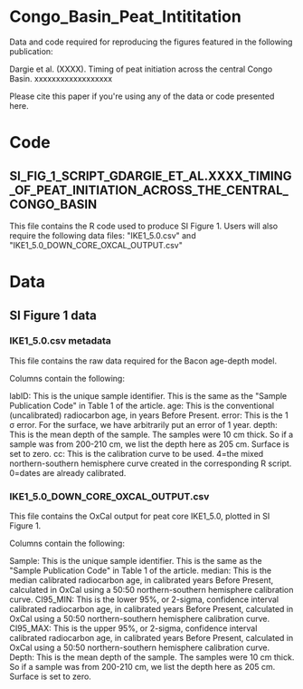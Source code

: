 # Congo_Basin_Peat_Intititation


Data and code required for reproducing the figures featured in the following publication:

Dargie et al. (XXXX). Timing of peat initiation across the central Congo Basin. xxxxxxxxxxxxxxxxxx

Please cite this paper if you're using any of the data or code presented here.

# Code
## SI_FIG_1_SCRIPT_GDARGIE_ET_AL.XXXX_TIMING_OF_PEAT_INITIATION_ACROSS_THE_CENTRAL_CONGO_BASIN
This file contains the R code used to produce SI Figure 1. Users will also require the following data files: "IKE1_5.0.csv" and "IKE1_5.0_DOWN_CORE_OXCAL_OUTPUT.csv"

# Data

## SI Figure 1 data
### IKE1_5.0.csv metadata
This file contains the raw data required for the Bacon age-depth model.

Columns contain the following:

labID: This is the unique sample identifier. This is the same as the "Sample Publication Code" in Table 1 of the article.
age: This is the conventional (uncalibrated) radiocarbon age, in years Before Present.
error: This is the 1 σ error. For the surface, we have arbitrarily put an error of 1 year.
depth: This is the mean depth of the sample. The samples were 10 cm thick. So if a sample was from 200-210 cm, we list the depth here as 205 cm. Surface is set to zero.
cc: This is the calibration curve to be used. 4=the mixed northern-southern hemisphere curve created in the corresponding R script. 0=dates are already calibrated.

### IKE1_5.0_DOWN_CORE_OXCAL_OUTPUT.csv
This file contains the OxCal output for peat core IKE1_5.0, plotted in SI Figure 1.

Columns contain the following:

Sample: This is the unique sample identifier. This is the same as the "Sample Publication Code" in Table 1 of the article.
median: This is the median calibrated radiocarbon age, in calibrated years Before Present, calculated in OxCal using a 50:50 northern-southern hemisphere calibration curve.
CI95_MIN: This is the lower 95%, or 2-sigma, confidence interval calibrated radiocarbon age, in calibrated years Before Present, calculated in OxCal using a 50:50 northern-southern hemisphere calibration curve.
CI95_MAX: This is the upper 95%, or 2-sigma, confidence interval calibrated radiocarbon age, in calibrated years Before Present, calculated in OxCal using a 50:50 northern-southern hemisphere calibration curve.
Depth: This is the mean depth of the sample. The samples were 10 cm thick. So if a sample was from 200-210 cm, we list the depth here as 205 cm. Surface is set to zero.





